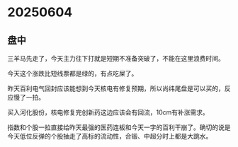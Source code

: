 # 20250604

## 盘中

三羊马先走了，今天主力往下打就是短期不准备突破了，不能在这里浪费时间。

今天这个涨跌比短线票都是绿的，有点吃屎了。

昨天百利电气回封应该能想到今天核电有修复预期，所以尚纬尾盘是可以买的，反应慢了一拍。

买入河化股份，核电修复完创新药这边应该会有回流，10cm有补涨需求。

指数和个股一拉直接给昨天最强的医药连板和今天一字的百利干崩了。确切的说是今天低位反弹的个股抽走了高标的流动性，合锻、中超分时上都是大跳水。

